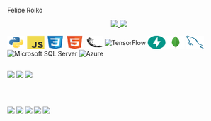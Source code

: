 Felipe Roiko
<div align="center">
  <a href="https://github.com/Felipe-Rk">
    <img height="180em" src="https://github-readme-stats.vercel.app/api?username=Felipe-Rk&show_icons=true&theme=dracula&include_all_commits=true&count_private=true&cache_seconds=1800"/>
    <img height="180em" src="https://github-readme-stats.vercel.app/api/top-langs/?username=Felipe-Rk&layout=compact&langs_count=7&theme=dracula&cache_seconds=1800"/>
  </a>
</div>

<div style="display: inline_block"><br>
  <img align="center" alt="Python" height="30" width="40" src="https://raw.githubusercontent.com/devicons/devicon/master/icons/python/python-original.svg">
  <img align="center" alt="JavaScript" height="30" width="40" src="https://raw.githubusercontent.com/devicons/devicon/master/icons/javascript/javascript-original.svg">
  <img align="center" alt="CSS" height="30" width="40" src="https://raw.githubusercontent.com/devicons/devicon/master/icons/css3/css3-original.svg">
  <img align="center" alt="HTML5" height="30" width="40" src="https://raw.githubusercontent.com/devicons/devicon/master/icons/html5/html5-original.svg">
  <img align="center" alt="Flask" height="30" width="40" src="https://raw.githubusercontent.com/devicons/devicon/master/icons/flask/flask-original.svg">
  <img align="center" alt="TensorFlow" height="30" width="40" src="https://www.vectorlogo.zone/logos/tensorflow/tensorflow-icon.svg">
  <img align="center" alt="FastAPI" height="30" width="40" src="https://raw.githubusercontent.com/devicons/devicon/master/icons/fastapi/fastapi-original.svg">
  <img align="center" alt="MongoDB" height="30" width="40" src="https://raw.githubusercontent.com/devicons/devicon/master/icons/mongodb/mongodb-original.svg">
  <img align="center" alt="MySQL" height="30" width="40" src="https://raw.githubusercontent.com/devicons/devicon/master/icons/mysql/mysql-original.svg">
  <img align="center" alt="Microsoft SQL Server" height="30" width="40" src="https://www.svgrepo.com/show/303229/microsoft-sql-server-logo.svg">
  <img align="center" alt="Azure" height="30" width="40" src="https://www.vectorlogo.zone/logos/microsoft_azure/microsoft_azure-icon.svg">
</div>

<br>

<a href="https://www.linkedin.com/in/felipe-roiko" target="_blank"><img src="https://img.shields.io/badge/-LinkedIn-%230077B5?style=for-the-badge&logo=linkedin&logoColor=white" target="_blank"></a>
<a href="https://www.instagram.com/feliperoiko/" target="_blank"><img src="https://img.shields.io/badge/-Instagram-%23E4405F?style=for-the-badge&logo=instagram&logoColor=white" target="_blank"></a>
<a href="mailto:roiko2010@gmail.com"><img src="https://img.shields.io/badge/-Gmail-D14836?style=for-the-badge&logo=gmail&logoColor=white" target="_blank"></a>

<br><br>

<a href="https://github.com/Felipe-Rk"><img src="https://img.shields.io/badge/GitHub_Actions-2088FF?style=for-the-badge&logo=github-actions&logoColor=white"></a>
<a href="https://www.mongodb.com/"><img src="https://img.shields.io/badge/MongoDB-47A248?style=for-the-badge&logo=mongodb&logoColor=white"></a>
<a href="https://www.mysql.com/"><img src="https://img.shields.io/badge/MySQL-4479A1?style=for-the-badge&logo=mysql&logoColor=white"></a>
<a href="https://azure.microsoft.com/en-us/"><img src="https://img.shields.io/badge/Azure-0078D4?style=for-the-badge&logo=microsoft-azure&logoColor=white"></a>
<a href="https://www.microsoft.com/en-us/sql-server"><img src="https://img.shields.io/badge/Microsoft_SQL_Server-CC2927?style=for-the-badge&logo=microsoft-sql-server&logoColor=white"></a>
